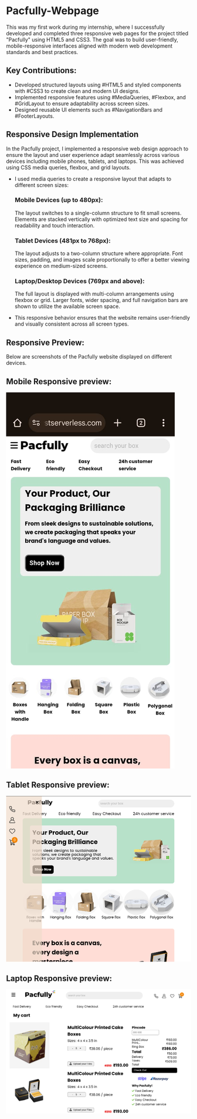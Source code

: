 # Pacfully-Webpage
This was my first work during my internship, where I successfully developed and completed three responsive web pages for the project titled "Pacfully" using HTML5 and CSS3. The goal was to build user-friendly, mobile-responsive interfaces aligned with modern web development standards and best practices.
## Key Contributions:
  - Developed structured layouts using #HTML5 and styled components with #CSS3 to create clean and modern UI designs.
  - Implemented responsive features using #MediaQueries, #Flexbox, and #GridLayout to ensure adaptability across screen sizes.
  - Designed reusable UI elements such as #NavigationBars and #FooterLayouts.
## Responsive Design Implementation
In the Pacfully project, I implemented a responsive web design approach to ensure the layout and user experience adapt seamlessly across various devices including mobile phones, tablets, and laptops. This was achieved using CSS media queries, flexbox, and grid layouts.
- I used media queries to create a responsive layout that adapts to different screen sizes:
  ### Mobile Devices (up to 480px):
  The layout switches to a single-column structure to fit small screens. Elements are stacked vertically with optimized text size and spacing for readability and touch interaction. 
  ### Tablet Devices (481px to 768px):
  The layout adjusts to a two-column structure where appropriate. Font sizes, padding, and images scale proportionally to offer a better viewing experience on medium-sized screens. 
  ### Laptop/Desktop Devices (769px and above):
  The full layout is displayed with multi-column arrangements using flexbox or grid. Larger fonts, wider spacing, and full navigation bars are shown to utilize the available screen space.

- This responsive behavior ensures that the website remains user-friendly and visually consistent across all screen types.

## Responsive Preview:
Below are screenshots of the Pacfully website displayed on different devices.

## Mobile Responsive preview:
![screenshot](https://github.com/hariharanr8/Pacfully-Webpage/blob/68699ce0f853ee34b6ecb6b70be5bead94df2528/Responsive%20images/mobile.jpg)

## Tablet Responsive preview:
![screenshot](https://github.com/hariharanr8/Pacfully-Webpage/blob/85e9781a71142ff4499f267ddc3a78c99044ce2b/Responsive%20images/tablet.png)

## Laptop Responsive preview:
![screenshot](https://github.com/hariharanr8/Pacfully-Webpage/blob/85e9781a71142ff4499f267ddc3a78c99044ce2b/Responsive%20images/laptop.png)
